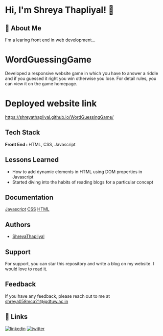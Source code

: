 # Hi, I'm Shreya Thapliyal! 👋

## 🚀 About Me
I'm a learing front end in web development...

# WordGuessingGame
Developed a responsive website game in which you have to answer a riddle and if you guessed it right you win otherwise you lose. For detail rules, you can view it on the game homepage.

# Deployed website link
https://shreyathapliyal.github.io/WordGuessingGame/

## Tech Stack

**Front End :** HTML, CSS, Javascript

## Lessons Learned

- How to add dynamic elements in HTML using DOM properties in Javascript
- Started diving into the habits of reading blogs for a particular concept


## Documentation

[Javascript](https://developer.mozilla.org/en-US/docs/Web/JavaScript)
[CSS](https://developer.mozilla.org/en-US/docs/Web/CSS)
[HTML](https://developer.mozilla.org/en-US/docs/Web/HTML)


## Authors

- [ShreyaThapliyal](https://www.github.com/ShreyaThapliyal)


## Support

For support, you can star this repository and write a blog on my website. I would love to read it.

## Feedback

If you have any feedback, please reach out to me at shreya058mca21@igdtuw.ac.in

## 🔗 Links
[![linkedin](https://img.shields.io/badge/linkedin-0A66C2?style=for-the-badge&logo=linkedin&logoColor=white)](https://www.linkedin.com/shreyathapliyal)
[![twitter](https://img.shields.io/badge/twitter-1DA1F2?style=for-the-badge&logo=twitter&logoColor=white)](https://twitter.com/ShreyaTh_09)
















